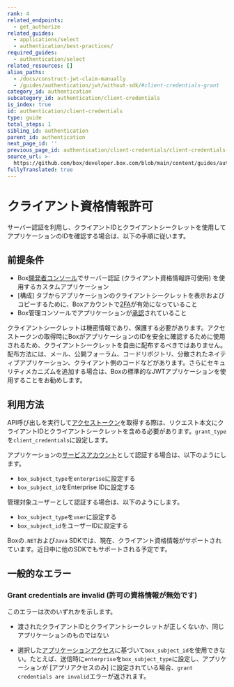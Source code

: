 ```yaml
---
rank: 4
related_endpoints:
  - get_authorize
related_guides:
  - applications/select
  - authentication/best-practices/
required_guides:
  - authentication/select
related_resources: []
alias_paths:
  - /docs/construct-jwt-claim-manually
  - /guides/authentication/jwt/without-sdk/#client-credentials-grant
category_id: authentication
subcategory_id: authentication/client-credentials
is_index: true
id: authentication/client-credentials
type: guide
total_steps: 1
sibling_id: authentication
parent_id: authentication
next_page_id: ''
previous_page_id: authentication/client-credentials/client-credentials-setup
source_url: >-
  https://github.com/box/developer.box.com/blob/main/content/guides/authentication/client-credentials/index.md
fullyTranslated: true
---
```

# クライアント資格情報許可

サーバー認証を利用し、クライアントIDとクライアントシークレットを使用してアプリケーションのIDを確認する場合は、以下の手順に従います。

## 前提条件

* Box[開発者コンソール][devconsole]でサーバー認証 (クライアント資格情報許可使用) を使用するカスタムアプリケーション
* \[構成] タブからアプリケーションのクライアントシークレットを表示およびコピーするために、Boxアカウントで[2FA][2fa]が有効になっていること
* Box管理コンソールでアプリケーションが[承認][auth]されていること

<Message danger>

クライアントシークレットは機密情報であり、保護する必要があります。アクセストークンの取得時にBoxがアプリケーションのIDを安全に確認するために使用されるため、クライアントシークレットを自由に配布するべきではありません。配布方法には、メール、公開フォーラム、コードリポジトリ、分散されたネイティブアプリケーション、クライアント側のコードなどがあります。さらにセキュリティメカニズムを追加する場合は、Boxの標準的なJWTアプリケーションを使用することをお勧めします。

</Message>

## 利用方法

API呼び出しを実行して[アクセストークン][accesstoken]を取得する際は、リクエスト本文にクライアントIDとクライアントシークレットを含める必要があります。`grant_type`を`client_credentials`に設定します。

アプリケーションの[サービスアカウント][sa]として認証する場合は、以下のようにします。

* `box_subject_type`を`enterprise`に設定する
* `box_subject_id`をEnterprise IDに設定する

管理対象ユーザーとして認証する場合は、以下のようにします。

* `box_subject_type`を`user`に設定する
* `box_subject_id`をユーザーIDに設定する

<Samples id="x_auth" variant="with_client_credentials">

</Samples>

<Message notice>

Boxの`.NET`および`Java` SDKでは、現在、クライアント資格情報がサポートされています。近日中に他のSDKでもサポートされる予定です。

</Message>

## 一般的なエラー

### Grant credentials are invalid (許可の資格情報が無効です)

このエラーは次のいずれかを示します。

* 渡されたクライアントIDとクライアントシークレットが正しくないか、同じアプリケーションのものではない

* 選択した[アプリケーションアクセス][aa]に基づいて`box_subject_id`を使用できない。たとえば、送信時に`enterprise`を`box_subject_type`に設定し、アプリケーションが \[アプリアクセスのみ] に設定されている場合、`grant credentials are invalid`エラーが返されます。

<!-- i18n-enable localize-links -->

[2fa]: https://support.box.com/hc/ja/articles/360043697154-アカウントの多要素認証の設定

<!-- i18n-disable localize-links -->

[devconsole]: https://app.box.com/developers/console

[accesstoken]: e://post-oauth2-token/

[sa]: g://getting-started/user-types/service-account/

[auth]: g://authorization

[aa]: g://authentication/client-credentials/client-credentials-setup/#application-access
